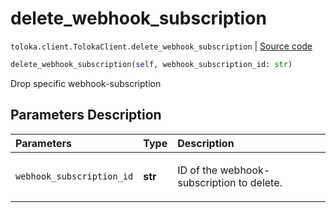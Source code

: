 # delete_webhook_subscription
`toloka.client.TolokaClient.delete_webhook_subscription` | [Source code](https://github.com/Toloka/toloka-kit/blob/v0.1.24/src/client/__init__.py#L44)

```python
delete_webhook_subscription(self, webhook_subscription_id: str)
```

Drop specific webhook-subscription

## Parameters Description

| Parameters | Type | Description |
| :----------| :----| :-----------|
`webhook_subscription_id`|**str**|<p>ID of the webhook-subscription to delete.</p>
